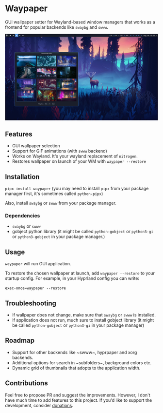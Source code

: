 # Waypaper

GUI wallpaper setter for Wayland-based window managers that works as a frontend for popular backends like `swaybg` and `swww`.

![screenshot](screenshot.jpg)

## Features

- GUI wallpaper selection
- Support for GIF animations (with `swww` backend)
- Works on Wayland. It's your wayland replacement of `nitrogen`.
- Restores wallpaper on launch of your WM with `waypaper --restore`
  
## Installation

`pipx install waypaper` (you may need to install `pipx` from your package manager first, it's sometimes called `python-pipx`)

Also, install `swaybg` or `swww` from your package manager.

### Dependencies

- `swaybg` or `swww`
- gobject python library (it might be called `python-gobject` or `python3-gi` or `python3-gobject` in your package manager.)

## Usage

`waypaper` will run GUI application.

To restore the chosen wallpaper at launch, add `waypaper --restore` to your startup config. For example, in your Hyprland config you can write:

`exec-once=waypaper --restore`

## Troubleshooting

- If wallpaper does not change, make sure that `swaybg` or `swww` is installed.
- If application does not run, much sure to install gobject library (it might be called `python-gobject` or `python3-gi` in your package manager)

## Roadmap

- Support for other backends like ~swww~, hyprpaper and xorg backends.
- Additional options for search in ~subfolders~, background colors etc.
- Dynamic grid of thumbnails that adopts to the application width.

## Contributions

Feel free to propose PR and suggest the improvements. However, I don't have much time to add features to this project.
If you'd like to support the development, consider [donations](https://www.buymeacoffee.com/angryprofessor).

